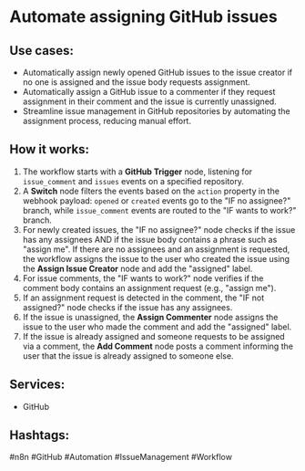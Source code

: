 # Automate assigning GitHub issues

## Use cases:

- Automatically assign newly opened GitHub issues to the issue creator if no one is assigned and the issue body requests assignment.
- Automatically assign a GitHub issue to a commenter if they request assignment in their comment and the issue is currently unassigned.
- Streamline issue management in GitHub repositories by automating the assignment process, reducing manual effort.

## How it works:

1.  The workflow starts with a **GitHub Trigger** node, listening for `issue_comment` and `issues` events on a specified repository.
2.  A **Switch** node filters the events based on the `action` property in the webhook payload: `opened` or `created` events go to the "IF no assignee?" branch, while `issue_comment` events are routed to the "IF wants to work?" branch.
3.  For newly created issues, the "IF no assignee?" node checks if the issue has any assignees AND if the issue body contains a phrase such as "assign me". If there are no assignees and an assignment is requested, the workflow assigns the issue to the user who created the issue using the **Assign Issue Creator** node and add the "assigned" label.
4.  For issue comments, the "IF wants to work?" node verifies if the comment body contains an assignment request (e.g., "assign me").
5.  If an assignment request is detected in the comment, the "IF not assigned?" node checks if the issue has any assignees.
6.  If the issue is unassigned, the **Assign Commenter** node assigns the issue to the user who made the comment and add the "assigned" label.
7.  If the issue is already assigned and someone requests to be assigned via a comment, the **Add Comment** node posts a comment informing the user that the issue is already assigned to someone else.

## Services:

-   GitHub

## Hashtags:

#n8n #GitHub #Automation #IssueManagement #Workflow
